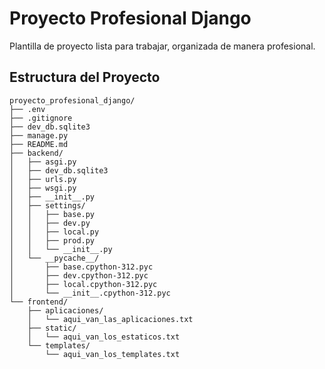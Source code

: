 # Proyecto Profesional Django

Plantilla de proyecto lista para trabajar, organizada de manera profesional.

## Estructura del Proyecto

```plaintext
proyecto_profesional_django/
├── .env
├── .gitignore
├── dev_db.sqlite3
├── manage.py
├── README.md
├── backend/
│   ├── asgi.py
│   ├── dev_db.sqlite3
│   ├── urls.py
│   ├── wsgi.py
│   ├── __init__.py
│   ├── settings/
│   │   ├── base.py
│   │   ├── dev.py
│   │   ├── local.py
│   │   ├── prod.py
│   │   └── __init__.py
│   └── __pycache__/
│       ├── base.cpython-312.pyc
│       ├── dev.cpython-312.pyc
│       ├── local.cpython-312.pyc
│       └── __init__.cpython-312.pyc
└── frontend/
    ├── aplicaciones/
    │   └── aqui_van_las_aplicaciones.txt
    ├── static/
    │   └── aqui_van_los_estaticos.txt
    └── templates/
        └── aqui_van_los_templates.txt
